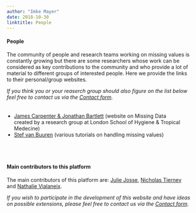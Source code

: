```yaml
---
author: "Imke Mayer"
date: 2018-10-30
linktitle: People
---
```


#### People
The community of people and research teams working on missing values is constantly growing but there are some researchers whose work can be considered as key contributions to the community and who provide a lot of material to different groups of interested people. Here we provide the links to their personal/group websites.

_If you think you or your reaserch group should also figure on the list below feel free to contact us via the [Contact form](/contact/)._

<ul class="list-group" id="people-list">
<li> <a href=https://missingdata.lshtm.ac.uk/introduction-to-missing-data>James Carpenter & Jonathan Bartlett</a> (website on Missing Data created by a research group at London School of Hygiene & Tropical Medecine)</li>	
<li> <a href=https://stefvanbuuren.name>Stef van Buuren</a> (various tutorials on handling missing values)</li>
</ul>

<style>
#people-list
{
	padding:20px;
}
</style>

</br>

#### Main contributors to this platform
The main contributors of this platform are: <a href=http://juliejosse.com>Julie Josse</a>, <a href=https://www.njtierney.com>Nicholas Tierney</a> and <a href=http://www.nathalievialaneix.eu>Nathalie Vialaneix</a>.

_If you wish to participate in the development of this website and have ideas on possible extensions, please feel free to contact us via the <a href=/contact/>Contact form</a>._